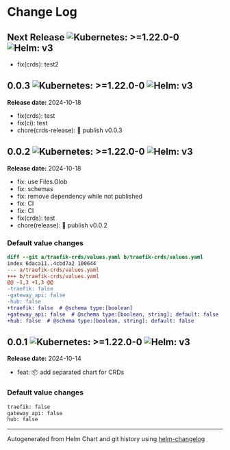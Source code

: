 # Change Log

## Next Release  ![Kubernetes: >=1.22.0-0](https://img.shields.io/static/v1?label=Kubernetes&message=%3E%3D1.22.0-0&color=informational&logo=kubernetes) ![Helm: v3](https://img.shields.io/static/v1?label=Helm&message=v3&color=informational&logo=helm)

* fix(crds): test2


## 0.0.3  ![Kubernetes: >=1.22.0-0](https://img.shields.io/static/v1?label=Kubernetes&message=%3E%3D1.22.0-0&color=informational&logo=kubernetes) ![Helm: v3](https://img.shields.io/static/v1?label=Helm&message=v3&color=informational&logo=helm)

**Release date:** 2024-10-18

* fix(crds): test
* fix(ci): test
* chore(crds-release): 🚀 publish v0.0.3


## 0.0.2  ![Kubernetes: >=1.22.0-0](https://img.shields.io/static/v1?label=Kubernetes&message=%3E%3D1.22.0-0&color=informational&logo=kubernetes) ![Helm: v3](https://img.shields.io/static/v1?label=Helm&message=v3&color=informational&logo=helm)

**Release date:** 2024-10-18

* fix: use Files.Glob
* fix: schemas
* fix: remove dependency while not published
* fix: CI
* fix: CI
* fix(crds): test
* chore(release): 🚀 publish v0.0.2

### Default value changes

```diff
diff --git a/traefik-crds/values.yaml b/traefik-crds/values.yaml
index 6daca11..4cbd7a2 100644
--- a/traefik-crds/values.yaml
+++ b/traefik-crds/values.yaml
@@ -1,3 +1,3 @@
-traefik: false
-gateway_api: false
-hub: false
+traefik: false  # @schema type:[boolean]
+gateway_api: false  # @schema type:[boolean, string]; default: false
+hub: false  # @schema type:[boolean, string]; default: false
```

## 0.0.1  ![Kubernetes: >=1.22.0-0](https://img.shields.io/static/v1?label=Kubernetes&message=%3E%3D1.22.0-0&color=informational&logo=kubernetes) ![Helm: v3](https://img.shields.io/static/v1?label=Helm&message=v3&color=informational&logo=helm)

**Release date:** 2024-10-14

* feat: :package: add separated chart for CRDs

### Default value changes

```diff
traefik: false
gateway_api: false
hub: false
```

---
Autogenerated from Helm Chart and git history using [helm-changelog](https://github.com/mogensen/helm-changelog)
